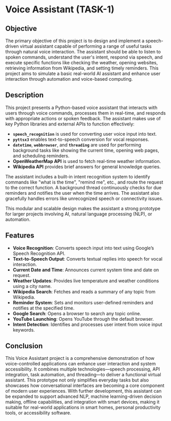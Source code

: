 # Voice Assistant (TASK-1)

## Objective

The primary objective of this project is to design and implement a speech-driven virtual assistant capable of performing a range of useful tasks through natural voice interaction. The assistant should be able to listen to spoken commands, understand the user's intent, respond via speech, and execute specific functions like checking the weather, opening websites, retrieving information from Wikipedia, and setting timely reminders. This project aims to simulate a basic real-world AI assistant and enhance user interaction through automation and voice-based computing.

## Description

This project presents a Python-based voice assistant that interacts with users through voice commands, processes them in real-time, and responds with appropriate actions or spoken feedback. The assistant makes use of key Python libraries and external APIs to function effectively:

- **`speech_recognition`** is used for converting user voice input into text.
- **`pyttsx3`** enables text-to-speech conversion for vocal responses.
- **`datetime`**, **`webbrowser`**, and **`threading`** are used for performing background tasks like showing the current time, opening web pages, and scheduling reminders.
- **OpenWeatherMap API** is used to fetch real-time weather information.
- **Wikipedia API** provides brief answers for general knowledge queries.

The assistant includes a built-in intent recognition system to identify commands like "what is the time", "remind me", etc., and route the request to the correct function. A background thread continuously checks for due reminders and notifies the user when the time arrives. The assistant also gracefully handles errors like unrecognized speech or connectivity issues.

This modular and scalable design makes the assistant a strong prototype for larger projects involving AI, natural language processing (NLP), or automation.

## Features

- **Voice Recognition**: Converts speech input into text using Google’s Speech Recognition API.
- **Text-to-Speech Output**: Converts textual replies into speech for vocal interaction.
- **Current Date and Time**: Announces current system time and date on request.
- **Weather Updates**: Provides live temperature and weather conditions using a city name.
- **Wikipedia Search**: Fetches and reads a summary of any topic from Wikipedia.
- **Reminder System**: Sets and monitors user-defined reminders and notifies at the specified time.
- **Google Search**: Opens a browser to search any topic online.
- **YouTube Launching**: Opens YouTube through the default browser.
- **Intent Detection**: Identifies and processes user intent from voice input keywords.

## Conclusion

This Voice Assistant project is a comprehensive demonstration of how voice-controlled applications can enhance user interaction and system accessibility. It combines multiple technologies—speech processing, API integration, task automation, and threading—to deliver a functional virtual assistant. This prototype not only simplifies everyday tasks but also showcases how conversational interfaces are becoming a core component of modern user experiences. With further development, this assistant can be expanded to support advanced NLP, machine learning-driven decision making, offline capabilities, and integration with smart devices, making it suitable for real-world applications in smart homes, personal productivity tools, or accessibility software.

